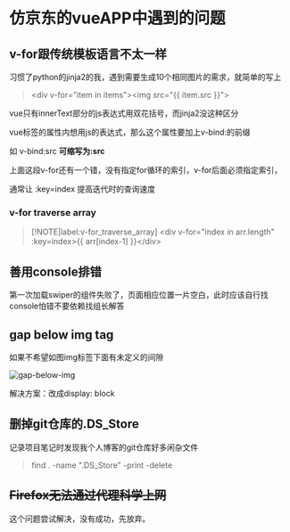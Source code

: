 # 仿京东的vueAPP中遇到的问题

## v-for跟传统模板语言不太一样

习惯了python的jinja2的我，遇到需要生成10个相同图片的需求，就简单的写上

> &lt;div v-for="item in items">&lt;img src="{{ item.src }}"></div>

vue只有innerText部分的js表达式用双花括号，而jinja2没这种区分

vue标签的属性内想用js的表达式，那么这个属性要加上v-bind:的前缀

如 v-bind:src **可缩写为:src**

上面这段v-for还有一个错，没有指定for循环的索引，v-for后面必须指定索引，

通常让 :key=index 提高迭代时的查询速度

### v-for traverse array

> [!NOTE|label:v-for_traverse_array]
> &lt;div v-for="index in arr.length" :key=index>{{ arr[index-1] }}&lt;/div>

## 善用console排错

第一次加载swiper的组件失败了，页面相应位置一片空白，此时应该自行找console怕错不要依赖找组长解答

## gap below img tag

如果不希望如图img标签下面有未定义的间隙

![gap-below-img](jd-vue-problem.png "gap-below-img")

解决方案：改成display: block

## 删掉git仓库的.DS_Store

记录项目笔记时发现我个人博客的git仓库好多闲杂文件

> find . -name ".DS_Store" -print -delete

## ~~Firefox无法通过代理科学上网~~

这个问题尝试解决，没有成功，先放弃。
